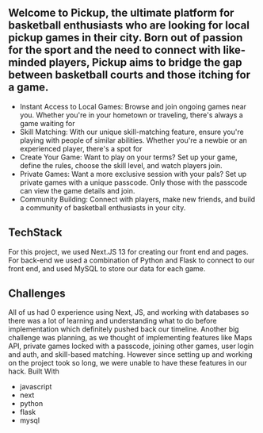 ## Welcome to Pickup, the ultimate platform for basketball enthusiasts who are looking for local pickup games in their city. Born out of passion for the sport and the need to connect with like-minded players, Pickup aims to bridge the gap between basketball courts and those itching for a game.

- Instant Access to Local Games: Browse and join ongoing games near you. Whether you're in your hometown or traveling, there's always a game waiting for
- Skill Matching: With our unique skill-matching feature, ensure you're playing with people of similar abilities. Whether you're a newbie or an experienced player, there's a spot for
- Create Your Game: Want to play on your terms? Set up your game, define the rules, choose the skill level, and watch players join.
- Private Games: Want a more exclusive session with your pals? Set up private games with a unique passcode. Only those with the passcode can view the game details and join.
- Community Building: Connect with players, make new friends, and build a community of basketball enthusiasts in your city.

## TechStack

For this project, we used Next.JS 13 for creating our front end and pages. For back-end we used a combination of Python and Flask to connect to our front end, and used MySQL to store our data for each game.

## Challenges

All of us had 0 experience using Next, JS, and working with databases so there was a lot of learning and understanding what to do before implementation which definitely pushed back our timeline. Another big challenge was planning, as we thought of implementing features like Maps API, private games locked with a passcode, joining other games, user login and auth, and skill-based matching. However since setting up and working on the project took so long, we were unable to have these features in our hack.
Built With
- javascript
- next
- python
- flask
- mysql